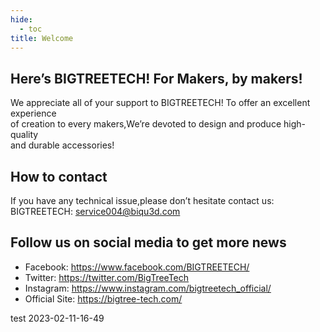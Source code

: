 ```yaml
---
hide:
  - toc
title: Welcome
---
```


## Here’s BIGTREETECH! For Makers, by makers!

<p>We appreciate all of your support to BIGTREETECH! To offer an excellent experience<br> of creation to every makers,We’re devoted to design and produce high-quality <br>and durable accessories!</p>

## How to contact

If you have any technical issue,please don’t hesitate contact us:<br/> 
BIGTREETECH: service004@biqu3d.com

## Follow us on social media to get more news

* Facebook: https://www.facebook.com/BIGTREETECH/
* Twitter: https://twitter.com/BigTreeTech
* Instagram: https://www.instagram.com/bigtreetech_official/
* Official Site: https://bigtree-tech.com/

test 2023-02-11-16-49
